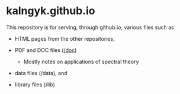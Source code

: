 # kalngyk.github.io

This repository is for serving, through github.io, various files such as

- HTML pages from the other repositories, 

- PDF and DOC files ([/doc](https://github.com/kalngyk/kalngyk.github.io/tree/main/doc))
     - Mostly notes on applications of spectral theory

- data files (/data), and

- library files (/lib)


